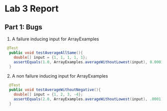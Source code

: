 # Lab 3 Report

## Part 1: Bugs

1. A failure inducing input for ArrayExamples
```java
 @Test 
  public void testAverageAllSame(){
    double[] input = {1, 1, 1, 1, 1};
    assertEquals(1.0, ArrayExamples.averageWithoutLowest(input), 0.0001);
  }
```

2. A non failure inducing input for ArrayExamples
```java
  @Test 
  public void testAverageWithoutNegative(){
    double[] input = {1, 2, 3, -4};
    assertEquals(2.0, ArrayExamples.averageWithoutLowest(input), .0001);
  }
```
